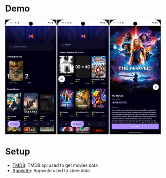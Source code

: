 # Demo

<div style="display:flex;justify-content:space-between;">
   <img src="./assets/demo/Screenshot_1742828057.png" style="width: 33%;" alt="home">
   <img src="./assets/demo/Screenshot_1742828074.png" style="width: 33%;" alt="search">
   <img src="./assets/demo/Screenshot_1742828089.png" style="width: 33%;" alt="detail">
</div>

# Setup

- [TMDB](https://developer.themoviedb.org/reference/intro/getting-started): TMDB api used to get movies data
- [Appwrite](https://appwrite.io): Appwrite used to store data
